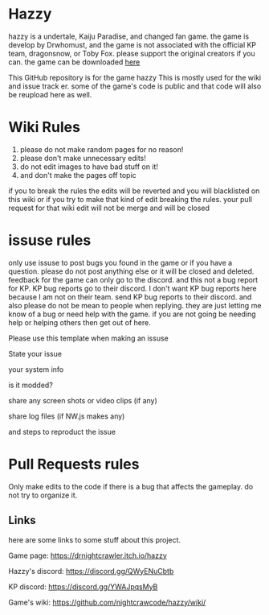 # Hazzy

hazzy is a undertale, Kaiju Paradise, and changed fan game. the game is develop by Drwhomust, and the game is not associated with the official KP team, dragonsnow, or Toby Fox. please support the original creators if you can. the game can be downloaded [here](https://drnightcrawler.itch.io/hazzy)

This GitHub repository is for the game hazzy
This is mostly used for the wiki and issue track er. some of the game's code is public and that code will also be reupload here as well.

# Wiki Rules

1. please do not make random pages for no reason!
2. please don't make unnecessary edits!
3. do not edit images to have bad stuff on it!
4. and don't make the pages off topic

if you to break the rules the edits will be reverted and you will blacklisted on this wiki or if you try to make that kind of edit breaking the rules. your pull request for that wiki edit will not be merge and will be closed

# issuse rules

only use issuse to post bugs you found in the game or if you have a question. please do not post anything else or it will be closed and deleted. feedback for the game can only go to the discord. and this not a bug report for KP. KP bug reports go to their discord. I don't want KP bug reports here because I am not on their team. send KP bug reports to their discord. and also please do not be mean to people when replying. they are just letting me know of a bug or need help with the game. if you are not going be needing help or helping others then get out of here.

Please use this template when making an issuse

State your issue

your system info

is it modded?

share any screen shots or video clips (if any)

share log files (if NW.js makes any)

and steps to reproduct the issue

# Pull Requests rules
Only make edits to the code if there is a bug that affects the gameplay. do not try to organize it.

## Links
here are some links to some stuff about this project.

Game page: https://drnightcrawler.itch.io/hazzy

Hazzy's discord: https://discord.gg/QWyENuCbtb

KP discord: https://discord.gg/YWAJpqsMyB

Game's wiki: https://github.com/nightcrawcode/hazzy/wiki/
